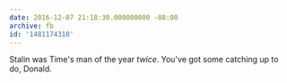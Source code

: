 ```yaml
---
date: 2016-12-07 21:18:30.000000000 -08:00
archive: fb
id: '1481174310'
---
```


Stalin was Time's man of the year *twice*. You've got some catching up to do, Donald.
